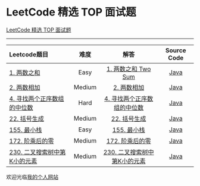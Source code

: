 # LeetCode 精选 TOP 面试题

[LeetCode 精选 TOP 面试题](https://leetcode-cn.com/problem-list/2ckc81c/)

-------------------

|   Leetcode题目   |     难度     |          解答          |   Source Code   |
|    :-----        |    :----:    |         :----:         |      :----:     |
| [1. 两数之和](https://leetcode-cn.com/problems/two-sum/) | Easy | [1. 两数之和 Two Sum](http://www.longluo.me/blog/2019/03/25/Leetcode-Two-Sum/)  | [Java](./Problem1_twoSum.java) |
| [2. 两数相加](https://leetcode-cn.com/problems/add-two-numbers/) | Medium | [2. 两数相加](http://www.longluo.me/blog/2019/03/25/Leetcode-add-two-numbers/)  | [Java](./Problem2_addTwoNumbers.java) |
| [4. 寻找两个正序数组的中位数](https://leetcode-cn.com/problems/median-of-two-sorted-arrays/) | Hard | [4. 寻找两个正序数组的中位数](http://www.longluo.me/blog/2021/02/17/Leetcode-median-of-two-sorted-arrays/)  | [Java](./Problem4_findMedianSortedArrays.java) |
| [22. 括号生成](https://leetcode-cn.com/problems/generate-parentheses/) | Medium | [22. 括号生成](http://www.longluo.me/blog/2020/11/11/Leetcode-generate-parenthesis/)  | [Java](./Problem22_generateParenthesis.java) |
| [155. 最小栈](https://leetcode-cn.com/problems/min-stack/) | Easy | [155. 最小栈](http://www.longluo.me/blog/2021/02/23/Leetcode-min-stack/)  | [Java](./Problem155_minStack.java) |
| [172. 阶乘后的零](https://leetcode-cn.com/problems/factorial-trailing-zeroes/) | Medium | [172. 阶乘后的零](http://www.longluo.me/blog/2019/05/27/Leetcode-Factorial-Trailing-Zeroes/)  | [Java](./Problem172_factorialTrailingZeroes.java) |
| [230. 二叉搜索树中第K小的元素](https://leetcode-cn.com/problems/kth-smallest-element-in-a-bst/) | Medium | [230. 二叉搜索树中第K小的元素]()  | [Java](./Problem230_kthSmallestElementInABst.java) |


欢迎光临[我的个人网站](http://www.longluo.me)

